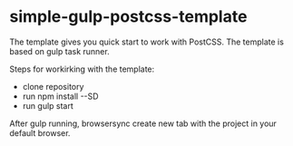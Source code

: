 # simple-gulp-postcss-template
The template gives you quick start to work with PostCSS. The template is based on gulp task runner. 

Steps for workirking with the template:

- clone repository
- run npm install --SD
- run gulp start

After gulp running, browsersync create new tab with the project in your default browser.
